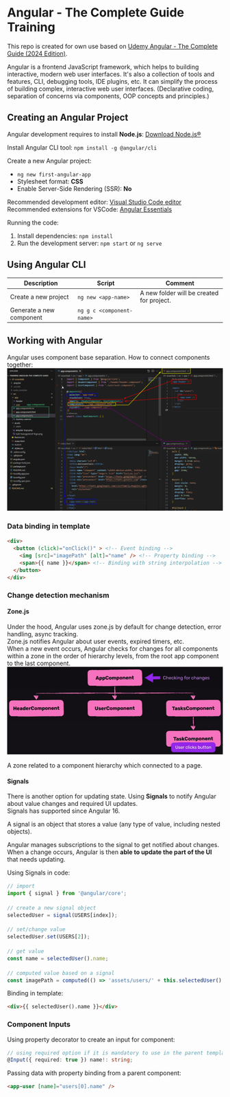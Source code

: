 # Angular - The Complete Guide Training

This repo is created for own use based on [Udemy Angular - The Complete Guide (2024 Edition)](https://www.udemy.com/course/the-complete-guide-to-angular-2).

Angular is a frontend JavaScript framework, which helps to building interactive, modern web user interfaces. It's also a collection of tools and features, CLI, debugging tools, IDE plugins, etc.
It can simplify the process of building complex, interactive web user interfaces.
(Declarative coding, separation of concerns via components, OOP concepts and principles.)

## Creating an Angular Project

Angular development requires to install **Node.js**: [Download Node.js®](https://nodejs.org/en/download/prebuilt-installer)

Install Angular CLI tool: `npm install -g @angular/cli`

Create a new Angular project:

- `ng new first-angular-app`
- Stylesheet format: **CSS**
- Enable Server-Side Rendering (SSR): **No**

Recommended development editor: [Visual Studio Code editor](https://code.visualstudio.com/)  
Recommended extensions for VSCode: [Angular Essentials](https://marketplace.visualstudio.com/items?itemName=johnpapa.angular-essentials)

Running the code:

1. Install dependencies: `npm install`
2. Run the development server: `npm start` or `ng serve`

## Using Angular CLI

|Description                 |Script                   |Comment                                  |
|----------------------------|-------------------------|-----------------------------------------|
|Create a new project        |`ng new <app-name>`      |A new folder will be created for project.|
|Generate a new component    |`ng g c <component-name>`|                                         |

## Working with Angular

Angular uses component base separation. How to connect components together:
![How to connect components together](images/understanding-components.png)

### Data binding in template

```html
<div>
  <button (click)="onClick()" > <!-- Event binding -->
    <img [src]="imagePath" [alt]="name" /> <!-- Property binding -->
    <span>{{ name }}</span> <!-- Binding with string interpolation -->
  </button>
</div>
```

### Change detection mechanism

#### Zone.js

Under the hood, Angular uses zone.js by default for change detection, error handling, async tracking.  
Zone.js notifies Angular about user events, expired timers, etc.  
When a new event occurs, Angular checks for changes for all components within a zone in the order of hierarchy levels, from the root app component to the last component.
![Change detection](images/change-detection.png)

A zone related to a component hierarchy which connected to a page.

#### Signals

There is another option for updating state. Using **Signals** to notify Angular about value changes and required UI updates.  
Signals has supported since Angular 16.

A signal is an object that stores a value (any type of value, including nested objects).

Angular manages subscriptions to the signal to get notified about changes. When a change occurs, Angular is then **able to update the part of the UI** that needs updating.

Using Signals in code:

```ts
// import
import { signal } from '@angular/core';

// create a new signal object
selectedUser = signal(USERS[index]);

// set/change value
selectedUser.set(USERS[2]);

// get value
const name = selectedUser().name;

// computed value based on a signal
const imagePath = computed(() => 'assets/users/' + this.selectedUser().avatar);
```

Binding in template:

```html
<div>{{ selectedUser().name }}</div>
```

### Component Inputs

Using property decorator to create an input for component:

```ts
// using required option if it is mandatory to use in the parent template
@Input({ required: true }) name!: string;
```

Passing data with property binding from a parent component:

```html
<app-user [name]="users[0].name" />
```
